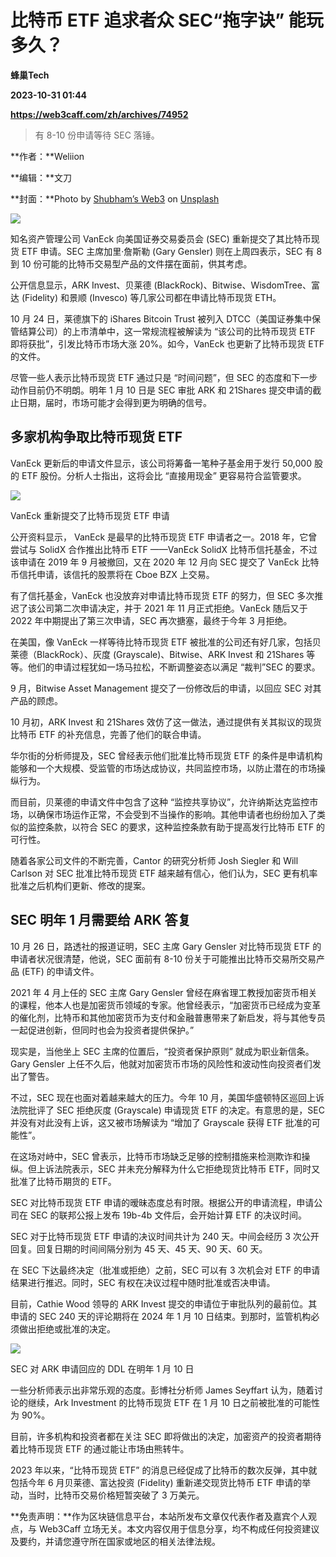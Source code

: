 # 比特币 ETF 追求者众 SEC“拖字诀” 能玩多久？
**蜂巢Tech**

**2023-10-31 01:44**

**https://web3caff.com/zh/archives/74952**

[](https://www.addtoany.com/add_to/x?linkurl=https%3A%2F%2Fweb3caff.com%2Fzh%2Farchives%2F74952&linkname=%E6%AF%94%E7%89%B9%E5%B8%81%20ETF%20%E8%BF%BD%E6%B1%82%E8%80%85%E4%BC%97%20SEC%E2%80%9C%E6%8B%96%E5%AD%97%E8%AF%80%E2%80%9D%20%E8%83%BD%E7%8E%A9%E5%A4%9A%E4%B9%85%EF%BC%9F "X")[](https://www.addtoany.com/add_to/wechat?linkurl=https%3A%2F%2Fweb3caff.com%2Fzh%2Farchives%2F74952&linkname=%E6%AF%94%E7%89%B9%E5%B8%81%20ETF%20%E8%BF%BD%E6%B1%82%E8%80%85%E4%BC%97%20SEC%E2%80%9C%E6%8B%96%E5%AD%97%E8%AF%80%E2%80%9D%20%E8%83%BD%E7%8E%A9%E5%A4%9A%E4%B9%85%EF%BC%9F "WeChat")[](https://www.addtoany.com/add_to/facebook?linkurl=https%3A%2F%2Fweb3caff.com%2Fzh%2Farchives%2F74952&linkname=%E6%AF%94%E7%89%B9%E5%B8%81%20ETF%20%E8%BF%BD%E6%B1%82%E8%80%85%E4%BC%97%20SEC%E2%80%9C%E6%8B%96%E5%AD%97%E8%AF%80%E2%80%9D%20%E8%83%BD%E7%8E%A9%E5%A4%9A%E4%B9%85%EF%BC%9F "Facebook")[](https://www.addtoany.com/add_to/telegram?linkurl=https%3A%2F%2Fweb3caff.com%2Fzh%2Farchives%2F74952&linkname=%E6%AF%94%E7%89%B9%E5%B8%81%20ETF%20%E8%BF%BD%E6%B1%82%E8%80%85%E4%BC%97%20SEC%E2%80%9C%E6%8B%96%E5%AD%97%E8%AF%80%E2%80%9D%20%E8%83%BD%E7%8E%A9%E5%A4%9A%E4%B9%85%EF%BC%9F "Telegram")[](https://www.addtoany.com/add_to/sina_weibo?linkurl=https%3A%2F%2Fweb3caff.com%2Fzh%2Farchives%2F74952&linkname=%E6%AF%94%E7%89%B9%E5%B8%81%20ETF%20%E8%BF%BD%E6%B1%82%E8%80%85%E4%BC%97%20SEC%E2%80%9C%E6%8B%96%E5%AD%97%E8%AF%80%E2%80%9D%20%E8%83%BD%E7%8E%A9%E5%A4%9A%E4%B9%85%EF%BC%9F "Sina Weibo")[](https://www.addtoany.com/add_to/copy_link?linkurl=https%3A%2F%2Fweb3caff.com%2Fzh%2Farchives%2F74952&linkname=%E6%AF%94%E7%89%B9%E5%B8%81%20ETF%20%E8%BF%BD%E6%B1%82%E8%80%85%E4%BC%97%20SEC%E2%80%9C%E6%8B%96%E5%AD%97%E8%AF%80%E2%80%9D%20%E8%83%BD%E7%8E%A9%E5%A4%9A%E4%B9%85%EF%BC%9F "Copy Link")[](https://www.addtoany.com/share)

> 有 8-10 份申请等待 SEC 落锤。

**作者：**Weliion

**编辑：**文刀

**封面：**Photo by [Shubham’s Web3](https://unsplash.com/@shubzweb3?utm_content=creditCopyText&utm_medium=referral&utm_source=unsplash) on [Unsplash](https://unsplash.com/photos/graphical-user-interface-4cVAiWdMJqk?utm_content=creditCopyText&utm_medium=referral&utm_source=unsplash)

![](https://web3caff.com/wp-content/uploads/2023/10/image-663.png)

  
知名资产管理公司 VanEck 向美国证券交易委员会 (SEC) 重新提交了其比特币现货 ETF 申请。SEC 主席加里·詹斯勒 (Gary Gensler) 则在上周四表示，SEC 有 8 到 10 份可能的比特币交易型产品的文件摆在面前，供其考虑。

公开信息显示，ARK Invest、贝莱德 (BlackRock)、Bitwise、WisdomTree、富达 (Fidelity) 和景顺 (Invesco) 等几家公司都在申请比特币现货 ETH。

10 月 24 日，莱德旗下的 iShares Bitcoin Trust 被列入 DTCC（美国证券集中保管结算公司）的上市清单中，这一常规流程被解读为 “该公司的比特币现货 ETF 即将获批”，引发比特币市场大涨 20%。如今，VanEck 也更新了比特币现货 ETF 的文件。

尽管一些人表示比特币现货 ETF 通过只是 “时间问题”，但 SEC 的态度和下一步动作目前仍不明朗。明年 1 月 10 日是 SEC 审批 ARK 和 21Shares 提交申请的截止日期，届时，市场可能才会得到更为明确的信号。

**多家机构争取比特币现货 ETF**
-------------------

VanEck 更新后的申请文件显示，该公司将筹备一笔种子基金用于发行 50,000 股的 ETF 股份。分析人士指出，这将会比 “直接用现金” 更容易符合监管要求。

![](https://web3caff.com/wp-content/uploads/2023/10/image-665.png)

VanEck 重新提交了比特币现货 ETF 申请

公开资料显示， VanEck 是最早的比特币现货 ETF 申请者之一。2018 年，它曾尝试与 SolidX 合作推出比特币 ETF ——VanEck SolidX 比特币信托基金，不过该申请在 2019 年 9 月被撤回，又在 2020 年 12 月向 SEC 提交了 VanEck 比特币信托申请，该信托的股票将在 Cboe BZX 上交易。

有了信托基金，VanEck 也没放弃对申请比特币现货 ETF 的努力，但 SEC 多次推迟了该公司第二次申请决定，并于 2021 年 11 月正式拒绝。VanEck 随后又于 2022 年中期提出了第三次申请，SEC 再次搪塞，最终于今年 3 月拒绝。

在美国，像 VanEck 一样等待比特币现货 ETF 被批准的公司还有好几家，包括贝莱德（BlackRock）、灰度 (Grayscale)、Bitwise、ARK Invest 和 21Shares 等等。他们的申请过程犹如一场马拉松，不断调整姿态以满足 “裁判”SEC 的要求。

9 月，Bitwise Asset Management 提交了一份修改后的申请，以回应 SEC 对其产品的顾虑。

10 月初，ARK Invest 和 21Shares 效仿了这一做法，通过提供有关其拟议的现货比特币 ETF 的补充信息，完善了他们的联合申请。

华尔街的分析师提及，SEC 曾经表示他们批准比特币现货 ETF 的条件是申请机构能够和一个大规模、受监管的市场达成协议，共同监控市场，以防止潜在的市场操纵行为。

而目前，贝莱德的申请文件中包含了这种 “监控共享协议”，允许纳斯达克监控市场，以确保市场运作正常，不会受到不当操作的影响。其他申请者也纷纷加入了类似的监控条款，以符合 SEC 的要求，这种监控条款有助于提高发行比特币 ETF 的可行性。

随着各家公司文件的不断完善，Cantor 的研究分析师 Josh Siegler 和 Will Carlson 对 SEC 批准比特币现货 ETF 越来越有信心，他们认为，SEC 更有机率批准之后机构们更新、修改的提案。

**SEC 明年 1 月需要给 ARK 答复**
------------------------

10 月 26 日，路透社的报道证明，SEC 主席 Gary Gensler 对比特币现货 ETF 的申请者状况很清楚，他说，SEC 面前有 8-10 份关于可能推出比特币交易所交易产品 (ETF) 的申请文件。

2021 年 4 月上任的 SEC 主席 Gary Gensler 曾经在麻省理工教授加密货币相关的课程，他本人也是加密货币领域的专家。他曾经表示，“加密货币已经成为变革的催化剂，比特币和其他加密货币为支付和金融普惠带来了新启发，将与其他专员一起促进创新，但同时也会为投资者提供保护。”

现实是，当他坐上 SEC 主席的位置后，“投资者保护原则” 就成为职业新信条。Gary Gensler 上任不久后，他就对加密货币市场的风险性和波动性向投资者们发出了警告。

不过，SEC 现在也面对着越来越大的压力。今年 10 月，美国华盛顿特区巡回上诉法院批评了 SEC 拒绝灰度 (Grayscale) 申请现货 ETF 的决定。有意思的是，SEC 并没有对此没有上诉，这又被市场解读为 “增加了 Grayscale 获得 ETF 批准的可能性”。

在这场对峙中，SEC 曾表示，比特币市场缺乏足够的控制措施来检测欺诈和操纵。但上诉法院表示，SEC 并未充分解释为什么它拒绝现货比特币 ETF，同时又批准了比特币期货的 ETF。

SEC 对比特币现货 ETF 申请的暧昧态度总有时限。根据公开的申请流程，申请公司在 SEC 的联邦公报上发布 19b-4b 文件后，会开始计算 ETF 的决议时间。

SEC 对于比特币现货 ETF 申请的决议时间共计为 240 天。中间会经历 3 次公开回复。回复日期的时间间隔分别为 45 天、45 天、90 天、60 天。

在 SEC 下达最终决定（批准或拒绝）之前，SEC 可以有 3 次机会对 ETF 的申请结果进行推迟。同时，SEC 有权在决议过程中随时批准或否决申请。

目前，Cathie Wood 领导的 ARK Invest 提交的申请位于审批队列的最前位。其申请的 SEC 240 天的评论期将在 2024 年 1 月 10 日结束。到那时，监管机构必须做出拒绝或批准的决定。

![](https://web3caff.com/wp-content/uploads/2023/10/image-664.png)

SEC 对 ARK 申请回应的 DDL 在明年 1 月 10 日

一些分析师表示出非常乐观的态度。彭博社分析师 James Seyffart 认为，随着讨论的继续，Ark Investment 的比特币现货 ETF 在 1 月 10 日之前被批准的可能性为 90%。

目前，许多机构和投资者都在关注 SEC 即将做出的决定，加密资产的投资者期待着比特币现货 ETF 的通过能让市场由熊转牛。

2023 年以来，“比特币现货 ETF” 的消息已经促成了比特币的数次反弹，其中就包括今年 6 月贝莱德、富达投资 (Fidelity) 重新递交现货比特币 ETF 申请的举动，当时，比特币交易价格短暂突破了 3 万美元。

**免责声明：**作为区块链信息平台，本站所发布文章仅代表作者及嘉宾个人观点，与 Web3Caff 立场无关。本文内容仅用于信息分享，均不构成任何投资建议及要约，并请您遵守所在国家或地区的相关法律法规。

[](https://www.addtoany.com/add_to/x?linkurl=https%3A%2F%2Fweb3caff.com%2Fzh%2Farchives%2F74952&linkname=%E6%AF%94%E7%89%B9%E5%B8%81%20ETF%20%E8%BF%BD%E6%B1%82%E8%80%85%E4%BC%97%20SEC%E2%80%9C%E6%8B%96%E5%AD%97%E8%AF%80%E2%80%9D%20%E8%83%BD%E7%8E%A9%E5%A4%9A%E4%B9%85%EF%BC%9F "X")[](https://www.addtoany.com/add_to/wechat?linkurl=https%3A%2F%2Fweb3caff.com%2Fzh%2Farchives%2F74952&linkname=%E6%AF%94%E7%89%B9%E5%B8%81%20ETF%20%E8%BF%BD%E6%B1%82%E8%80%85%E4%BC%97%20SEC%E2%80%9C%E6%8B%96%E5%AD%97%E8%AF%80%E2%80%9D%20%E8%83%BD%E7%8E%A9%E5%A4%9A%E4%B9%85%EF%BC%9F "WeChat")[](https://www.addtoany.com/add_to/facebook?linkurl=https%3A%2F%2Fweb3caff.com%2Fzh%2Farchives%2F74952&linkname=%E6%AF%94%E7%89%B9%E5%B8%81%20ETF%20%E8%BF%BD%E6%B1%82%E8%80%85%E4%BC%97%20SEC%E2%80%9C%E6%8B%96%E5%AD%97%E8%AF%80%E2%80%9D%20%E8%83%BD%E7%8E%A9%E5%A4%9A%E4%B9%85%EF%BC%9F "Facebook")[](https://www.addtoany.com/add_to/telegram?linkurl=https%3A%2F%2Fweb3caff.com%2Fzh%2Farchives%2F74952&linkname=%E6%AF%94%E7%89%B9%E5%B8%81%20ETF%20%E8%BF%BD%E6%B1%82%E8%80%85%E4%BC%97%20SEC%E2%80%9C%E6%8B%96%E5%AD%97%E8%AF%80%E2%80%9D%20%E8%83%BD%E7%8E%A9%E5%A4%9A%E4%B9%85%EF%BC%9F "Telegram")[](https://www.addtoany.com/add_to/sina_weibo?linkurl=https%3A%2F%2Fweb3caff.com%2Fzh%2Farchives%2F74952&linkname=%E6%AF%94%E7%89%B9%E5%B8%81%20ETF%20%E8%BF%BD%E6%B1%82%E8%80%85%E4%BC%97%20SEC%E2%80%9C%E6%8B%96%E5%AD%97%E8%AF%80%E2%80%9D%20%E8%83%BD%E7%8E%A9%E5%A4%9A%E4%B9%85%EF%BC%9F "Sina Weibo")[](https://www.addtoany.com/add_to/copy_link?linkurl=https%3A%2F%2Fweb3caff.com%2Fzh%2Farchives%2F74952&linkname=%E6%AF%94%E7%89%B9%E5%B8%81%20ETF%20%E8%BF%BD%E6%B1%82%E8%80%85%E4%BC%97%20SEC%E2%80%9C%E6%8B%96%E5%AD%97%E8%AF%80%E2%80%9D%20%E8%83%BD%E7%8E%A9%E5%A4%9A%E4%B9%85%EF%BC%9F "Copy Link")[](https://www.addtoany.com/share)